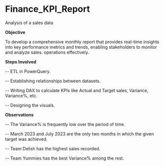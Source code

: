 # Finance_KPI_Report
Analysis of a sales data

**Objective**

To develop a comprehensive monthly report that provides real-time insights into key performance metrics and trends, enabling stakeholders to monitor and analyze sales. operations effectively.

**Steps Involved**

-- ETL in PowerQuery.

-- Establishing relationships between datasets.

-- Writing DAX to calculate KPIs like Actual and Target sales, Variance, Variance%, etc.

-- Designing the visuals.

**Observations**

-- The Variance% is frequently low over the period of time.

-- March 2023 and July 2023 are the only two months in which the given target was achieved.

-- Team Delish has the highest sales recorded.

-- Team Yummies has the best Variance% among the rest.
